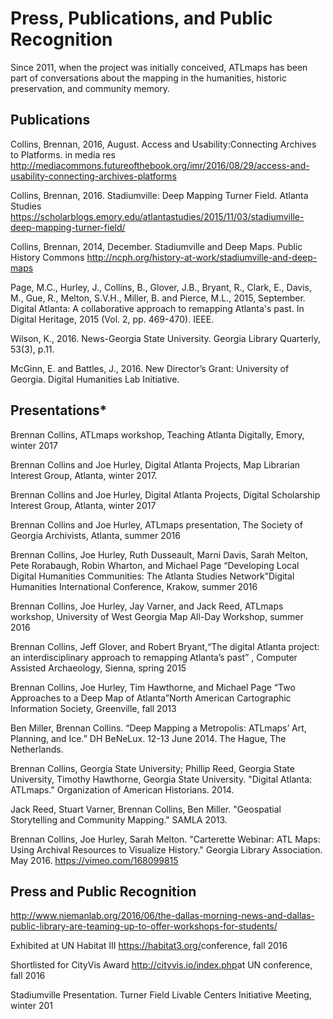 # Press, Publications, and Public Recognition

Since 2011, when the project was initially conceived, ATLmaps has been part of conversations about the mapping in the humanities, historic preservation, and community memory.

## Publications

Collins, Brennan, 2016, August. Access and Usability:Connecting Archives to Platforms. in media res http://mediacommons.futureofthebook.org/imr/2016/08/29/access-and-usability-connecting-archives-platforms


Collins, Brennan, 2016. Stadiumville: Deep Mapping Turner Field. Atlanta Studies <https://scholarblogs.emory.edu/atlantastudies/2015/11/03/stadiumville-deep-mapping-turner-field/>


Collins, Brennan, 2014, December. Stadiumville and Deep Maps. Public History Commons <http://ncph.org/history-at-work/stadiumville-and-deep-maps>


Page, M.C., Hurley, J., Collins, B., Glover, J.B., Bryant, R., Clark, E., Davis, M., Gue, R., Melton, S.V.H., Miller, B. and Pierce, M.L., 2015, September. Digital Atlanta: A collaborative approach to remapping Atlanta's past. In Digital Heritage, 2015 (Vol. 2, pp. 469-470). IEEE.


Wilson, K., 2016. News-Georgia State University. Georgia Library Quarterly, 53(3), p.11.


McGinn, E. and Battles, J., 2016. New Director’s Grant: University of Georgia. Digital Humanities Lab Initiative.


## Presentations*

Brennan Collins, ATLmaps workshop, Teaching Atlanta Digitally, Emory, winter 2017


Brennan Collins and Joe Hurley, Digital Atlanta Projects, Map Librarian Interest Group, Atlanta, winter 2017.


Brennan Collins and Joe Hurley, Digital Atlanta Projects, Digital Scholarship Interest Group, Atlanta, winter 2017


Brennan Collins and Joe Hurley, ATLmaps presentation, The Society of Georgia Archivists, Atlanta, summer 2016


Brennan Collins, Joe Hurley, Ruth Dusseault, Marni Davis, Sarah Melton, Pete Rorabaugh, Robin Wharton, and Michael Page “Developing Local Digital Humanities Communities: The Atlanta Studies Network”Digital Humanities International Conference, Krakow, summer 2016


Brennan Collins, Joe Hurley, Jay Varner, and Jack Reed, ATLmaps workshop, University of West Georgia Map All-Day Workshop, summer 2016


Brennan Collins, Jeff Glover, and Robert Bryant,“The digital Atlanta project: an interdisciplinary approach to remapping Atlanta’s past” , Computer Assisted Archaeology, Sienna, spring 2015


Brennan Collins, Joe Hurley, Tim Hawthorne, and Michael Page “Two Approaches to a Deep Map of Atlanta”North American Cartographic Information Society, Greenville, fall 2013


Ben Miller, Brennan Collins. “Deep Mapping a Metropolis: ATLmaps’ Art, Planning, and Ice.” DH BeNeLux. 12-13 June 2014. The Hague, The Netherlands.


Brennan Collins, Georgia State University; Phillip Reed, Georgia State University, Timothy Hawthorne, Georgia State University. "Digital Atlanta: ATLmaps." Organization of American Historians. 2014.


Jack Reed, Stuart Varner, Brennan Collins, Ben Miller. "Geospatial Storytelling and Community Mapping." SAMLA 2013.


Brennan Collins, Joe Hurley, Sarah Melton. "Carterette Webinar: ATL Maps: Using Archival Resources to Visualize History." Georgia Library Association. May 2016. <https://vimeo.com/168099815>


## Press and Public Recognition

http://www.niemanlab.org/2016/06/the-dallas-morning-news-and-dallas-public-library-are-teaming-up-to-offer-workshops-for-students/


Exhibited at UN Habitat III <https://habitat3.org/>conference, fall 2016


Shortlisted for CityVis Award <http://cityvis.io/index.php>at UN conference, fall 2016


Stadiumville Presentation. Turner Field Livable Centers Initiative Meeting, winter 201
